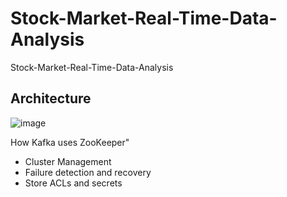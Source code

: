 # Stock-Market-Real-Time-Data-Analysis
Stock-Market-Real-Time-Data-Analysis

## Architecture
![image](https://github.com/dracarrys/Stock-Market-Real-Time-Data-Analysis/assets/100908058/281a209c-f2fc-413c-942e-227afb2ad937)


How Kafka uses ZooKeeper"
- Cluster Management
- Failure detection and recovery
- Store ACLs and secrets
